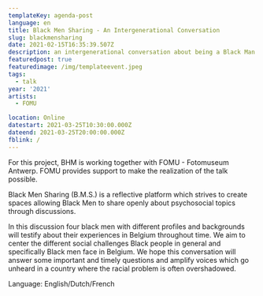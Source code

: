 ```yaml
---
templateKey: agenda-post
language: en
title: Black Men Sharing - An Intergenerational Conversation
slug: blackmensharing
date: 2021-02-15T16:35:39.507Z
description: an intergenerational conversation about being a Black Man in Belgium
featuredpost: true
featuredimage: /img/templateevent.jpeg
tags:
  - talk
year: '2021'
artists:
  - FOMU

location: Online
datestart: 2021-03-25T10:30:00.000Z
dateend: 2021-03-25T20:00:00.000Z
fblink: /
---
```



For this project, BHM is working together with FOMU - Fotomuseum Antwerp. FOMU provides support to make the realization of the talk possible.

Black Men Sharing (B.M.S.) is a reflective platform which strives to create spaces allowing Black Men to share openly about psychosocial topics through discussions.

In this discussion four black men with different profiles and backgrounds will testify about their experiences in Belgium throughout time. We aim to center the different social challenges Black people in general and specifically Black men face in Belgium. We hope this conversation will answer some important and timely questions and amplify voices which go unheard in a country where the racial problem is often overshadowed.

Language: English/Dutch/French
